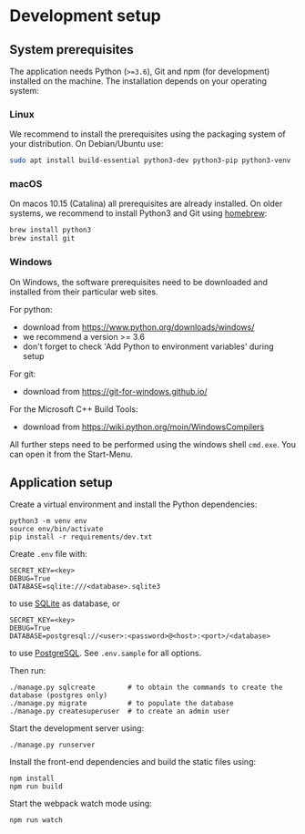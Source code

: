 Development setup
=================

System prerequisites
--------------------

The application needs Python (`>=3.6`), Git and npm (for development) installed on the machine. The installation depends on your operating system:

### Linux

We recommend to install the prerequisites using the packaging system of your distribution. On Debian/Ubuntu use:

```bash
sudo apt install build-essential python3-dev python3-pip python3-venv
```

### macOS

On macos 10.15 (Catalina) all prerequisites are already installed. On older systems, we recommend to install Python3 and Git using [homebrew](http://brew.sh):

```bash
brew install python3
brew install git
```

### Windows

On Windows, the software prerequisites need to be downloaded and installed from their particular web sites.

For python:
* download from <https://www.python.org/downloads/windows/>
* we recommend a version >= 3.6
* don't forget to check 'Add Python to environment variables' during setup

For git:
* download from <https://git-for-windows.github.io/>

For the Microsoft C++ Build Tools:
* download from <https://wiki.python.org/moin/WindowsCompilers>

All further steps need to be performed using the windows shell `cmd.exe`. You can open it from the Start-Menu.


Application setup
-----------------

Create a virtual environment and install the Python dependencies:

```
python3 -m venv env
source env/bin/activate
pip install -r requirements/dev.txt
```

Create `.env` file with:

```
SECRET_KEY=<key>
DEBUG=True
DATABASE=sqlite:///<database>.sqlite3
```

to use [SQLite](https://www.sqlite.org) as database, or

```
SECRET_KEY=<key>
DEBUG=True
DATABASE=postgresql://<user>:<password>@<host>:<port>/<database>
```

to use [PostgreSQL](https://www.postgresql.org/). See `.env.sample` for all options.

Then run:

```
./manage.py sqlcreate        # to obtain the commands to create the database (postgres only)
./manage.py migrate          # to populate the database
./manage.py createsuperuser  # to create an admin user
```

Start the development server using:

```
./manage.py runserver
```

Install the front-end dependencies and build the static files using:

```
npm install
npm run build
```

Start the webpack watch mode using:

```
npm run watch
```
